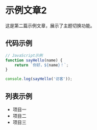 # 示例文章2

<!-- date: 2025-03-05 -->

这是第二篇示例文章，展示了主题切换功能。

## 代码示例

```javascript
// JavaScript示例
function sayHello(name) {
    return `你好，${name}！`;
}

console.log(sayHello('访客'));
```

## 列表示例

- 项目一
- 项目二
- 项目三
